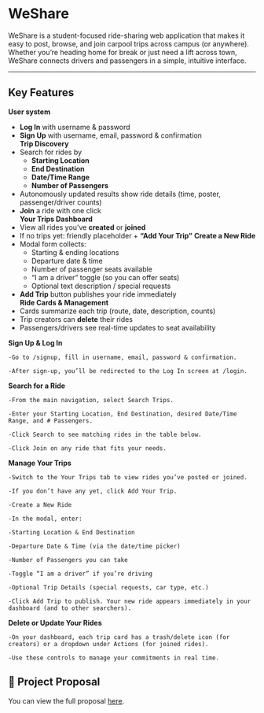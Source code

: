 # WeShare

WeShare is a student-focused ride-sharing web application that makes it easy to post, browse, and join carpool trips across campus (or anywhere). Whether you’re heading home for break or just need a lift across town, WeShare connects drivers and passengers in a simple, intuitive interface.

---

## Key Features

**User system**  
  - **Log In** with username & password  
  - **Sign Up** with username, email, password & confirmation  
**Trip Discovery**  
  - Search for rides by  
    - **Starting Location**  
    - **End Destination**  
    - **Date/Time Range**  
    - **Number of Passengers**  
  - Autonomously updated results show ride details (time, poster, passenger/driver counts)  
  - **Join** a ride with one click  
**Your Trips Dashboard**  
  - View all rides you’ve **created** or **joined**  
  - If no trips yet: friendly placeholder + **“Add Your Trip”** 
**Create a New Ride**  
  - Modal form collects:  
    - Starting & ending locations  
    - Departure date & time  
    - Number of passenger seats available  
    - “I am a driver” toggle (so you can offer seats)  
    - Optional text description / special requests  
  - **Add Trip** button publishes your ride immediately  
**Ride Cards & Management**  
  - Cards summarize each trip (route, date, description, counts)  
  - Trip creators can **delete** their rides  
  - Passengers/drivers see real-time updates to seat availability  


**Sign Up & Log In**

    -Go to /signup, fill in username, email, password & confirmation.

    -After sign-up, you’ll be redirected to the Log In screen at /login.

**Search for a Ride**

    -From the main navigation, select Search Trips.

    -Enter your Starting Location, End Destination, desired Date/Time Range, and # Passengers.

    -Click Search to see matching rides in the table below.

    -Click Join on any ride that fits your needs.

**Manage Your Trips**

    -Switch to the Your Trips tab to view rides you’ve posted or joined.

    -If you don’t have any yet, click Add Your Trip.

    -Create a New Ride

    -In the modal, enter:

    -Starting Location & End Destination

    -Departure Date & Time (via the date/time picker)

    -Number of Passengers you can take

    -Toggle “I am a driver” if you’re driving

    -Optional Trip Details (special requests, car type, etc.)

    -Click Add Trip to publish. Your new ride appears immediately in your dashboard (and to other searchers).

**Delete or Update Your Rides**

    -On your dashboard, each trip card has a trash/delete icon (for creators) or a dropdown under Actions (for joined rides).

    -Use these controls to manage your commitments in real time.
## 📄 Project Proposal

You can view the full proposal [here](Project%20Proposal.pdf).